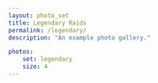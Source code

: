 ```yaml
---
layout: photo_set
title: Legendary Raids
permalink: /legendary/
description: "An example photo gallery."

photos:
    set: legendary
    size: 4
---
```

